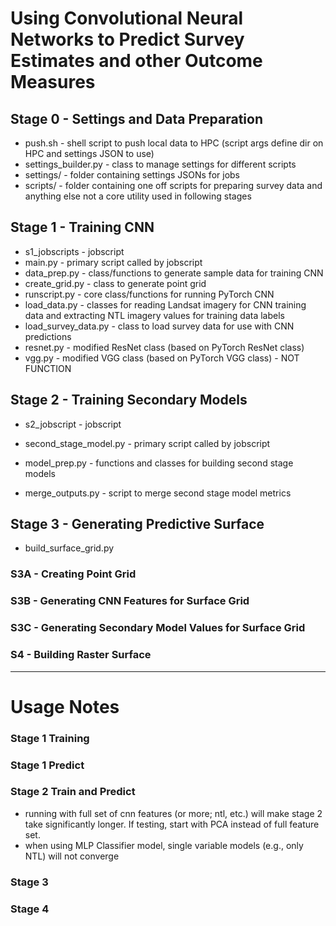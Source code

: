 # Using Convolutional Neural Networks to Predict Survey Estimates and other Outcome Measures

## Stage 0 - Settings and Data Preparation

* push.sh - shell script to push local data to HPC (script args define dir on HPC and settings JSON to use)
* settings_builder.py - class to manage settings for different scripts
* settings/ - folder containing settings JSONs for jobs
* scripts/ - folder containing one off scripts for preparing survey data and anything else not a core utility used in following stages


## Stage 1 - Training CNN

* s1_jobscripts - jobscript
* main.py - primary script called by jobscript
* data_prep.py - class/functions to generate sample data for training CNN
* create_grid.py - class to generate point grid
* runscript.py - core class/functions for running PyTorch CNN
* load_data.py - classes for reading Landsat imagery for CNN training data and extracting NTL imagery values for training data labels
* load_survey_data.py - class to load survey data for use with CNN predictions
* resnet.py - modified ResNet class (based on PyTorch ResNet class)
* vgg.py - modified VGG class (based on PyTorch VGG class) - NOT FUNCTION


## Stage 2 - Training Secondary Models

* s2_jobscript - jobscript
* second_stage_model.py - primary script called by jobscript
* model_prep.py - functions and classes for building second stage models

* merge_outputs.py - script to merge second stage model metrics


## Stage 3 - Generating Predictive Surface

* build_surface_grid.py

### S3A - Creating Point Grid

### S3B - Generating CNN Features for Surface Grid

### S3C - Generating Secondary Model Values for Surface Grid

### S4 - Building Raster Surface


-------------------------------------------------------------------------------


# Usage Notes


### Stage 1 Training


### Stage 1 Predict


### Stage 2 Train and Predict

- running with full set of cnn features (or more; ntl, etc.) will make stage 2 take significantly longer. If testing, start with PCA instead of full feature set.
- when using MLP Classifier model, single variable models (e.g., only NTL) will not converge

### Stage 3

### Stage 4
